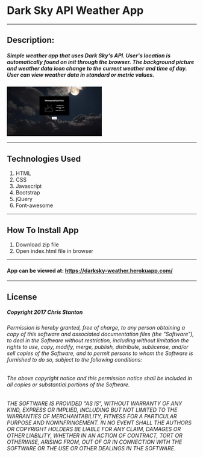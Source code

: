
# Dark Sky API Weather App

---

## Description:
##### Simple weather app that uses Dark Sky's API. User's location is automatically found on init through the browser. The background picture and weather data icon change to the current weather and time of day. User can view weather data in standard or metric values.  

<img src="./public/assets/images/desktop-one.png" width="50%">

---

## Technologies Used
  1. HTML
  2. CSS
  3. Javascript
  4. Bootstrap
  5. jQuery
  6. Font-awesome

---  

## How To Install App
  1. Download zip file
  2. Open index.html file in browser

---

#### App can be viewed at: https://darksky-weather.herokuapp.com/

---

## License
##### Copyright 2017 Chris Stanton

###### Permission is hereby granted, free of charge, to any person obtaining a copy of this software and associated documentation files (the "Software"), to deal in the Software without restriction, including without limitation the rights to use, copy, modify, merge, publish, distribute, sublicense, and/or sell copies of the Software, and to permit persons to whom the Software is furnished to do so, subject to the following conditions:

###### The above copyright notice and this permission notice shall be included in all copies or substantial portions of the Software.

###### THE SOFTWARE IS PROVIDED "AS IS", WITHOUT WARRANTY OF ANY KIND, EXPRESS OR IMPLIED, INCLUDING BUT NOT LIMITED TO THE WARRANTIES OF MERCHANTABILITY, FITNESS FOR A PARTICULAR PURPOSE AND NONINFRINGEMENT. IN NO EVENT SHALL THE AUTHORS OR COPYRIGHT HOLDERS BE LIABLE FOR ANY CLAIM, DAMAGES OR OTHER LIABILITY, WHETHER IN AN ACTION OF CONTRACT, TORT OR OTHERWISE, ARISING FROM, OUT OF OR IN CONNECTION WITH THE SOFTWARE OR THE USE OR OTHER DEALINGS IN THE SOFTWARE.
